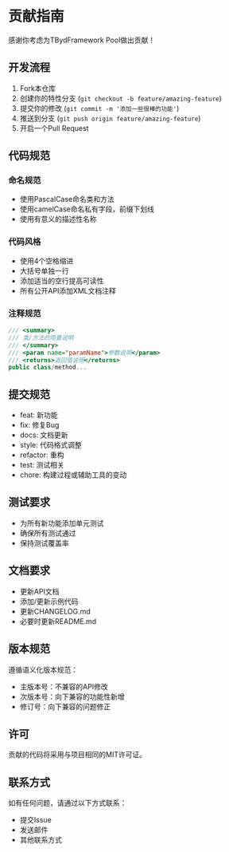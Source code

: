 # 贡献指南

感谢你考虑为TBydFramework Pool做出贡献！

## 开发流程

1. Fork本仓库
2. 创建你的特性分支 (`git checkout -b feature/amazing-feature`)
3. 提交你的修改 (`git commit -m '添加一些很棒的功能'`)
4. 推送到分支 (`git push origin feature/amazing-feature`)
5. 开启一个Pull Request

## 代码规范

### 命名规范

- 使用PascalCase命名类和方法
- 使用camelCase命名私有字段，前缀下划线
- 使用有意义的描述性名称

### 代码风格

- 使用4个空格缩进
- 大括号单独一行
- 添加适当的空行提高可读性
- 所有公开API添加XML文档注释

### 注释规范

```csharp
/// <summary>
/// 类/方法的简要说明
/// </summary>
/// <param name="paramName">参数说明</param>
/// <returns>返回值说明</returns>
public class/method...
```

## 提交规范

- feat: 新功能
- fix: 修复Bug
- docs: 文档更新
- style: 代码格式调整
- refactor: 重构
- test: 测试相关
- chore: 构建过程或辅助工具的变动

## 测试要求

- 为所有新功能添加单元测试
- 确保所有测试通过
- 保持测试覆盖率

## 文档要求

- 更新API文档
- 添加/更新示例代码
- 更新CHANGELOG.md
- 必要时更新README.md

## 版本规范

遵循语义化版本规范：

- 主版本号：不兼容的API修改
- 次版本号：向下兼容的功能性新增
- 修订号：向下兼容的问题修正

## 许可

贡献的代码将采用与项目相同的MIT许可证。

## 联系方式

如有任何问题，请通过以下方式联系：

- 提交Issue
- 发送邮件
- 其他联系方式 